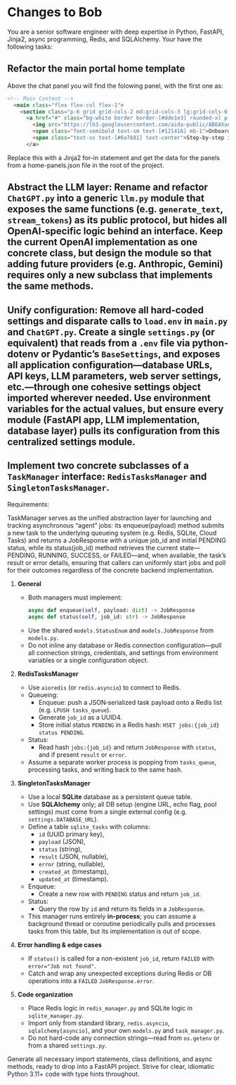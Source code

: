 # Changes to Bob

You are a senior software engineer with deep expertise in Python, FastAPI, Jinja2, async programming, Redis, and SQLAlchemy. Your have the following tasks:

## Refactor the main portal home template

Above the chat panel you will find the folowing panel, with the first one as:

```html
<!-- Main Content -->
  <main class="flex flex-col flex-1">
    <section class="p-6 grid grid-cols-2 md:grid-cols-3 lg:grid-cols-6 gap-4">
      <a href="#" class="bg-white border border-[#dde1e3] rounded-xl p-4 flex flex-col items-center hover:shadow transition">
        <img src="https://lh3.googleusercontent.com/aida-public/AB6AXuANYJc-qk0BJuZbr9NrdoX1mJ-5TmWYZZI-noJamwmbHZUCdg9SX7R3ZRyNTPygERvxim4BnzAjHtIQ5gP4-JZAmGA8G4pX3EEuZ74-aeJZKgTWgcki7KKhtq2dijzNlw3lQaJBM9j0NGczk-R_sxuVyYL4XpFx-hnjpcmSpIk-odcANNIuM-SvU_oQvTkKstSsqoF6sb9mAZQ_pQsK83KcoLHVjrFIWeRlfDvmrxry9s4f4Yx8xyB6h6I-pZiVZnLILwfS09dLh6Y" class="w-12 h-12 rounded-lg mb-2 object-cover" />
        <span class="font-semibold text-sm text-[#121416] mb-1">Onboarding Guide</span>
        <span class="text-xs text-[#6a7681] text-center">Step-by-step instructions to get started.</span>
      </a>
```

Replace this with a Jinja2 for-in statement and get the data for the panels from a home-panels.json file in the root of the project. 

## **Abstract the LLM layer**: Rename and refactor `ChatGPT.py` into a generic `llm.py` module that exposes the same functions (e.g. `generate_text`, `stream_tokens`) as its public protocol, but hides all OpenAI‐specific logic behind an interface. Keep the current OpenAI implementation as one concrete class, but design the module so that adding future providers (e.g. Anthropic, Gemini) requires only a new subclass that implements the same methods.

## **Unify configuration**: Remove all hard‐coded settings and disparate calls to `load.env` in `main.py` and `ChatGPT.py`. Create a single `settings.py` (or equivalent) that reads from a `.env` file via python‐dotenv or Pydantic’s `BaseSettings`, and exposes all application configuration—database URLs, API keys, LLM parameters, web server settings, etc.—through one cohesive settings object imported wherever needed. Use environment variables for the actual values, but ensure every module (FastAPI app, LLM implementation, database layer) pulls its configuration from this centralized settings module.


## Implement two concrete subclasses of a `TaskManager` interface: `RedisTasksManager` and `SingletonTasksManager`.

Requirements:

TaskManager serves as the unified abstraction layer for launching and tracking asynchronous “agent” jobs: its enqueue(payload) method submits a new task to the underlying queueing system (e.g. Redis, SQLite, Cloud Tasks) and returns a JobResponse with a unique job_id and initial PENDING status, while its status(job_id) method retrieves the current state—PENDING, RUNNING, SUCCESS, or FAILED—and, when available, the task’s result or error details, ensuring that callers can uniformly start jobs and poll for their outcomes regardless of the concrete backend implementation.

1. **General**
   - Both managers must implement:
     ```python
     async def enqueue(self, payload: dict) -> JobResponse
     async def status(self, job_id: str) -> JobResponse
     ```
   - Use the shared `models.StatusEnum` and `models.JobResponse` from `models.py`.
   - Do not inline any database or Redis connection configuration—pull all connection strings, credentials, and settings from environment variables or a single configuration object.

2. **RedisTasksManager**
   - Use `aioredis` (or `redis.asyncio`) to connect to Redis.
   - Queueing:
     - Enqueue: push a JSON‐serialized task payload onto a Redis list (e.g. `LPUSH tasks_queue`).
     - Generate `job_id` as a UUID4.
     - Store initial status `PENDING` in a Redis hash: `HSET jobs:{job_id} status PENDING`.
   - Status:
     - Read hash `jobs:{job_id}` and return `JobResponse` with `status`, and if present `result` or `error`.
   - Assume a separate worker process is popping from `tasks_queue`, processing tasks, and writing back to the same hash.

3. **SingletonTasksManager**
   - Use a local **SQLite** database as a persistent queue table.
   - Use **SQLAlchemy** only; all DB setup (engine URL, echo flag, pool settings) must come from a single external config (e.g. `settings.DATABASE_URL`).
   - Define a table `sqlite_tasks` with columns:
     - `id` (UUID primary key),
     - `payload` (JSON),
     - `status` (string),
     - `result` (JSON, nullable),
     - `error` (string, nullable),
     - `created_at` (timestamp),
     - `updated_at` (timestamp).
   - Enqueue:
     - Create a new row with `PENDING` status and return `job_id`.
   - Status:
     - Query the row by `id` and return its fields in a `JobResponse`.
   - This manager runs entirely **in-process**; you can assume a background thread or coroutine periodically pulls and processes tasks from this table, but its implementation is out of scope.

4. **Error handling & edge cases**
   - If `status()` is called for a non-existent `job_id`, return `FAILED` with `error="Job not found"`.
   - Catch and wrap any unexpected exceptions during Redis or DB operations into a `FAILED` `JobResponse.error`.

5. **Code organization**
   - Place Redis logic in `redis_manager.py` and SQLite logic in `sqlite_manager.py`.
   - Import only from standard library, `redis.asyncio`, `sqlalchemy[asyncio]`, and your own `models.py` and `task_manager.py`.
   - Do not hard-code any connection strings—read from `os.getenv` or from a shared `settings.py`.

Generate all necessary import statements, class definitions, and async methods, ready to drop into a FastAPI project. Strive for clear, idiomatic Python 3.11+ code with type hints throughout.
````
